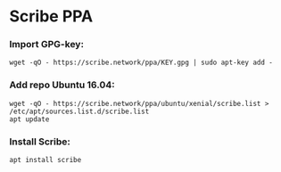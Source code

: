 # Scribe PPA

### Import GPG-key:
```
wget -qO - https://scribe.network/ppa/KEY.gpg | sudo apt-key add -
```

### Add repo Ubuntu 16.04:
```
wget -qO - https://scribe.network/ppa/ubuntu/xenial/scribe.list > /etc/apt/sources.list.d/scribe.list
apt update
```

### Install Scribe:
```
apt install scribe
```
